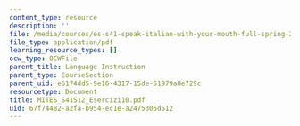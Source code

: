 ```yaml
---
content_type: resource
description: ''
file: /media/courses/es-s41-speak-italian-with-your-mouth-full-spring-2012/67f74482a2fab954ec1ea2475305d512_MITES_S41S12_Esercizi10.pdf
file_type: application/pdf
learning_resource_types: []
ocw_type: OCWFile
parent_title: Language Instruction
parent_type: CourseSection
parent_uid: e6174dd5-9e16-4317-15de-51979a8e729c
resourcetype: Document
title: MITES_S41S12_Esercizi10.pdf
uid: 67f74482-a2fa-b954-ec1e-a2475305d512
---
```

